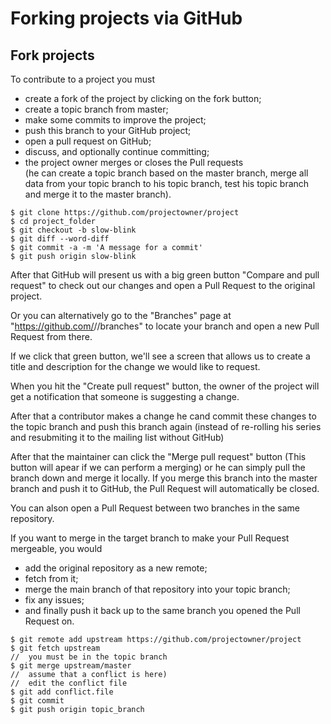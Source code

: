 Forking projects via GitHub
=========================== 

Fork projects
-------------
To contribute to a project you must
 - create a fork of the project by clicking on the fork button; 
 - create a topic branch from master;
 - make some commits to improve the project;
 - push this branch to your GitHub project;
 - open a pull request on GitHub;
 - discuss, and optionally continue committing;
 - the project owner merges or closes the Pull requests  
   (he can create a topic branch based on the master branch,
    merge all data from your topic branch to his topic branch, 
    test his topic branch and merge it to the master branch).

```
$ git clone https://github.com/projectowner/project
$ cd project_folder
$ git checkout -b slow-blink
$ git diff --word-diff
$ git commit -a -m 'A message for a commit'
$ git push origin slow-blink
```

After that GitHub will present us with a big green button 
"Compare and pull request" to check out our changes 
and open a Pull Request to the original project.
 
Or you can alternatively go to the "Branches" page
at "https://github.com/<user>/<project>/branches" 
to locate your branch and open a new Pull Request from there.

If we click that green button, we'll see a screen 
that allows us to create a title and description for the change 
we would like to request.

When you hit the "Create pull request" button, 
the owner of the project will get a notification
that someone is suggesting a change.

After that a contributor makes a change he cand commit these changes 
to the topic branch and push this branch again 
(instead of re-rolling his series and resubmiting it 
to the mailing list without GitHub)

After that the maintainer can click the "Merge pull request" button
(This button will apear if we can perform a merging) or he can
simply pull the branch down and merge it locally. 
If you merge this branch into the master branch and push it to GitHub,
the Pull Request will automatically be closed.

You can alson open a Pull Request between two branches 
in the same repository.

If you want to merge in the target branch 
to make your Pull Request mergeable,
you would
- add the original repository as a new remote;
- fetch from it;
- merge the main branch of that repository into your topic branch;
- fix any issues; 
- and finally push it back up to the same branch 
  you opened the Pull Request on.

```
$ git remote add upstream https://github.com/projectowner/project
$ git fetch upstream
//  you must be in the topic branch
$ git merge upstream/master
//  assume that a conflict is here)
//  edit the conflict file
$ git add conflict.file
$ git commit
$ git push origin topic_branch
```
